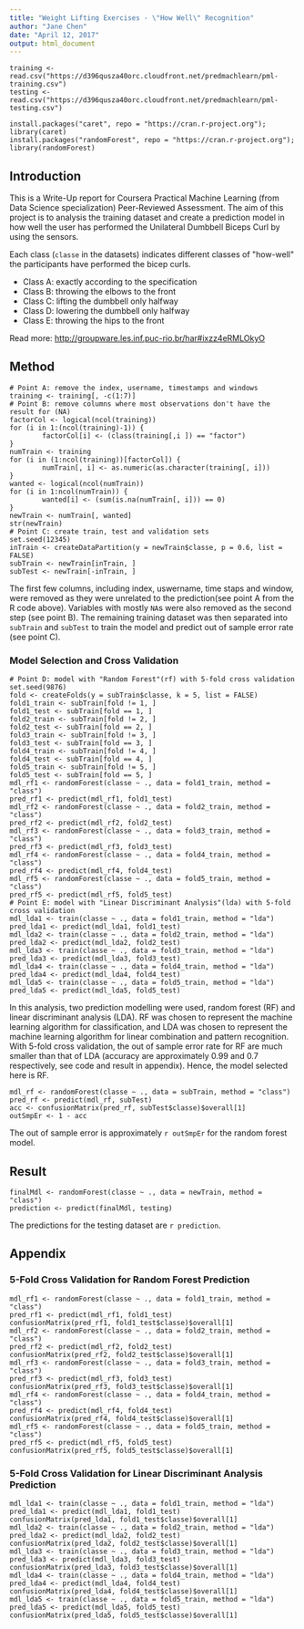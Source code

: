 ```yaml
---
title: "Weight Lifting Exercises - \"How Well\" Recognition"
author: "Jane Chen"
date: "April 12, 2017"
output: html_document
---
```


```{r dataLoading}
training <- read.csv("https://d396qusza40orc.cloudfront.net/predmachlearn/pml-training.csv")
testing <- read.csv("https://d396qusza40orc.cloudfront.net/predmachlearn/pml-testing.csv")

install.packages("caret", repo = "https://cran.r-project.org"); library(caret)
install.packages("randomForest", repo = "https://cran.r-project.org"); library(randomForest)
```

## Introduction
This is a Write-Up report for Coursera Practical Machine Learning (from Data Science specialization) Peer-Reviewed Assessment. The aim of this project is to analysis the training dataset and create a prediction model in how well the user has performed the Unilateral Dumbbell Biceps Curl by using the sensors. 

Each class (`classe` in the datasets) indicates different classes of "how-well" the participants have performed the bicep curls. 
- Class A: exactly according to the specification
- Class B: throwing the elbows to the front
- Class C: lifting the dumbbell only halfway
- Class D: lowering the dumbbell only halfway
- Class E: throwing the hips to the front

Read more: http://groupware.les.inf.puc-rio.br/har#ixzz4eRMLOkyO

## Method
```{r dataProcessing, results = FALSE, message = FALSE,warning = FALSE}
# Point A: remove the index, username, timestamps and windows
training <- training[, -c(1:7)]
# Point B: remove columns where most observations don't have the result for (NA)
factorCol <- logical(ncol(training))
for (i in 1:(ncol(training)-1)) {
        factorCol[i] <- (class(training[,i ]) == "factor")
}
numTrain <- training
for (i in (1:ncol(training))[factorCol]) {
        numTrain[, i] <- as.numeric(as.character(training[, i]))
}
wanted <- logical(ncol(numTrain))
for (i in 1:ncol(numTrain)) {
        wanted[i] <- (sum(is.na(numTrain[, i])) == 0)
}
newTrain <- numTrain[, wanted]
str(newTrain)
# Point C: create train, test and validation sets
set.seed(12345)
inTrain <- createDataPartition(y = newTrain$classe, p = 0.6, list = FALSE)
subTrain <- newTrain[inTrain, ]
subTest <- newTrain[-inTrain, ]
```
The first few columns, including index, uswername, time staps and window, were removed as they were unrelated to the prediction(see point A from the R code above). Variables with mostly `NA`s were also removed as the second step (see point B). The remaining training dataset was then separated into `subTrain` and `subTest` to train the model and predict out of sample error rate (see point C). 

### Model Selection and Cross Validation
```{r models, echo = FALSE, message = FALSE, warning = FALSE}
# Point D: model with "Random Forest"(rf) with 5-fold cross validation
set.seed(9876)
fold <- createFolds(y = subTrain$classe, k = 5, list = FALSE)
fold1_train <- subTrain[fold != 1, ]
fold1_test <- subTrain[fold == 1, ]
fold2_train <- subTrain[fold != 2, ]
fold2_test <- subTrain[fold == 2, ]
fold3_train <- subTrain[fold != 3, ]
fold3_test <- subTrain[fold == 3, ]
fold4_train <- subTrain[fold != 4, ]
fold4_test <- subTrain[fold == 4, ]
fold5_train <- subTrain[fold != 5, ]
fold5_test <- subTrain[fold == 5, ]
mdl_rf1 <- randomForest(classe ~ ., data = fold1_train, method = "class")
pred_rf1 <- predict(mdl_rf1, fold1_test)
mdl_rf2 <- randomForest(classe ~ ., data = fold2_train, method = "class")
pred_rf2 <- predict(mdl_rf2, fold2_test)
mdl_rf3 <- randomForest(classe ~ ., data = fold3_train, method = "class")
pred_rf3 <- predict(mdl_rf3, fold3_test)
mdl_rf4 <- randomForest(classe ~ ., data = fold4_train, method = "class")
pred_rf4 <- predict(mdl_rf4, fold4_test)
mdl_rf5 <- randomForest(classe ~ ., data = fold5_train, method = "class")
pred_rf5 <- predict(mdl_rf5, fold5_test)
# Point E: model with "Linear Discriminant Analysis"(lda) with 5-fold cross validation
mdl_lda1 <- train(classe ~ ., data = fold1_train, method = "lda")
pred_lda1 <- predict(mdl_lda1, fold1_test)
mdl_lda2 <- train(classe ~ ., data = fold2_train, method = "lda")
pred_lda2 <- predict(mdl_lda2, fold2_test)
mdl_lda3 <- train(classe ~ ., data = fold3_train, method = "lda")
pred_lda3 <- predict(mdl_lda3, fold3_test)
mdl_lda4 <- train(classe ~ ., data = fold4_train, method = "lda")
pred_lda4 <- predict(mdl_lda4, fold4_test)
mdl_lda5 <- train(classe ~ ., data = fold5_train, method = "lda")
pred_lda5 <- predict(mdl_lda5, fold5_test)
```
In this analysis, two prediction modelling were used, random forest (RF) and linear discriminant analysis (LDA). RF was chosen to represent the machine learning algorithm for classification, and LDA was chosen to represent the machine learning algorithm for linear combination and pattern recognition. With 5-fold cross validation, the out of sample error rate for RF are much smaller than that of LDA (accuracy are approximately 0.99 and 0.7  respectively, see code and result in appendix). Hence, the model selected here is RF. 

```{r echo = FALSE, warning = FALSE, message = FALSE}
mdl_rf <- randomForest(classe ~ ., data = subTrain, method = "class")
pred_rf <- predict(mdl_rf, subTest)
acc <- confusionMatrix(pred_rf, subTest$classe)$overall[1]
outSmpEr <- 1 - acc
```

The out of sample error is approximately `r outSmpEr` for the random forest model. 

## Result
```{r prediction}
finalMdl <- randomForest(classe ~ ., data = newTrain, method = "class")
prediction <- predict(finalMdl, testing)
```
The predictions for the testing dataset are `r prediction`. 

## Appendix
### 5-Fold Cross Validation for Random Forest Prediction
```{r rfcv}
mdl_rf1 <- randomForest(classe ~ ., data = fold1_train, method = "class")
pred_rf1 <- predict(mdl_rf1, fold1_test)
confusionMatrix(pred_rf1, fold1_test$classe)$overall[1]
mdl_rf2 <- randomForest(classe ~ ., data = fold2_train, method = "class")
pred_rf2 <- predict(mdl_rf2, fold2_test)
confusionMatrix(pred_rf2, fold2_test$classe)$overall[1]
mdl_rf3 <- randomForest(classe ~ ., data = fold3_train, method = "class")
pred_rf3 <- predict(mdl_rf3, fold3_test)
confusionMatrix(pred_rf3, fold3_test$classe)$overall[1]
mdl_rf4 <- randomForest(classe ~ ., data = fold4_train, method = "class")
pred_rf4 <- predict(mdl_rf4, fold4_test)
confusionMatrix(pred_rf4, fold4_test$classe)$overall[1]
mdl_rf5 <- randomForest(classe ~ ., data = fold5_train, method = "class")
pred_rf5 <- predict(mdl_rf5, fold5_test)
confusionMatrix(pred_rf5, fold5_test$classe)$overall[1]
```
### 5-Fold Cross Validation for Linear Discriminant Analysis Prediction
```{r ldacv}
mdl_lda1 <- train(classe ~ ., data = fold1_train, method = "lda")
pred_lda1 <- predict(mdl_lda1, fold1_test)
confusionMatrix(pred_lda1, fold1_test$classe)$overall[1]
mdl_lda2 <- train(classe ~ ., data = fold2_train, method = "lda")
pred_lda2 <- predict(mdl_lda2, fold2_test)
confusionMatrix(pred_lda2, fold2_test$classe)$overall[1]
mdl_lda3 <- train(classe ~ ., data = fold3_train, method = "lda")
pred_lda3 <- predict(mdl_lda3, fold3_test)
confusionMatrix(pred_lda3, fold3_test$classe)$overall[1]
mdl_lda4 <- train(classe ~ ., data = fold4_train, method = "lda")
pred_lda4 <- predict(mdl_lda4, fold4_test)
confusionMatrix(pred_lda4, fold4_test$classe)$overall[1]
mdl_lda5 <- train(classe ~ ., data = fold5_train, method = "lda")
pred_lda5 <- predict(mdl_lda5, fold5_test)
confusionMatrix(pred_lda5, fold5_test$classe)$overall[1]
```
